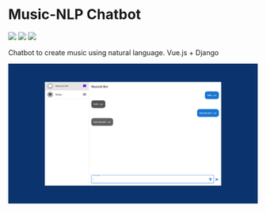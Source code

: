# Music-NLP Chatbot

![](https://img.shields.io/badge/PyTorch-1.4%2B-yellow) ![](https://img.shields.io/badge/vue-2.0.8-red) ![](https://img.shields.io/badge/Django-3.1.1-green)

 Chatbot to create music using natural language. Vue.js + Django

![](preview.png)
